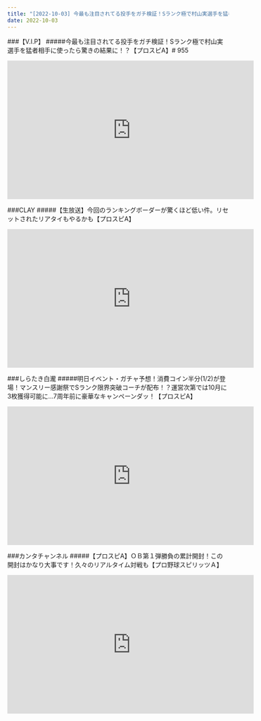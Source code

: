 ```yaml
---
title: "[2022-10-03] 今最も注目されてる投手をガチ検証！Sランク極で村山実選手を猛者相手に使ったら驚きの結果に！？【プロスピA】# 955 他"
date: 2022-10-03
---
```

###【V.I.P】
#####今最も注目されてる投手をガチ検証！Sランク極で村山実選手を猛者相手に使ったら驚きの結果に！？【プロスピA】# 955
<iframe width="560" height="315" src="https://www.youtube.com/embed/s56VBq8oolI" frameborder="0" allow="accelerometer; autoplay; clipboard-write; encrypted-media; gyroscope; picture-in-picture" allowfullscreen></iframe>

###CLAY
#####【生放送】今回のランキングボーダーが驚くほど低い件。リセットされたリアタイもやるかも【プロスピA】
<iframe width="560" height="315" src="https://www.youtube.com/embed/UUb7ga2GKYA" frameborder="0" allow="accelerometer; autoplay; clipboard-write; encrypted-media; gyroscope; picture-in-picture" allowfullscreen></iframe>

###しらたき白瀧
#####明日イベント・ガチャ予想！消費コイン半分(1/2)が登場！マンスリー感謝祭でSランク限界突破コーチが配布！？運営次第では10月に3枚獲得可能に…7周年前に豪華なキャンペーンダッ！【プロスピA】
<iframe width="560" height="315" src="https://www.youtube.com/embed/G7PO94WHYIA" frameborder="0" allow="accelerometer; autoplay; clipboard-write; encrypted-media; gyroscope; picture-in-picture" allowfullscreen></iframe>

###カンタチャンネル
#####【プロスピA】ＯＢ第１弾勝負の累計開封！この開封はかなり大事です！久々のリアルタイム対戦も【プロ野球スピリッツＡ】
<iframe width="560" height="315" src="https://www.youtube.com/embed/svbz-EMhwNw" frameborder="0" allow="accelerometer; autoplay; clipboard-write; encrypted-media; gyroscope; picture-in-picture" allowfullscreen></iframe>

